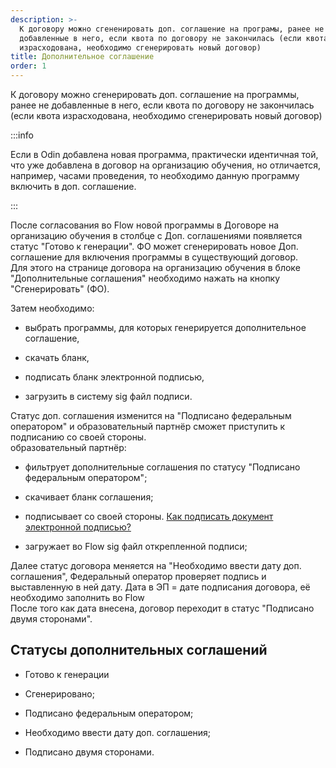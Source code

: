 ```yaml
---
description: >-
  К договору можно сгененировать доп. соглашение на програмы, ранее не
  добавленные в него, если квота по договору не закончилась (если квота
  израсходована, необходимо сгенерировать новый договор)
title: Дополнительное соглашение
order: 1
---
```


К договору можно сгенерировать доп. соглашение на программы, ранее не добавленные в него, если квота по договору не закончилась (если квота израсходована, необходимо сгенерировать новый договор)

:::info 

Если в Odin добавлена новая программа, практически идентичная той, что уже добавлена в договор на организацию обучения, но отличается, например, часами проведения, то необходимо данную программу включить в доп. соглашение.

:::

После согласования во  Flow новой программы в Договоре на организацию обучения в столбце с Доп. соглашениями появляется статус "Готово к генерации". ФО может сгенерировать новое Доп. соглашение для включения программы в существующий договор.\
Для этого на странице договора на организацию обучения в блоке  "Дополнительные соглашения" необходимо нажать на кнопку "Сгенерировать" (ФО).

Затем необходимо:

-  выбрать программы, для которых генерируется дополнительное соглашение,

-  скачать бланк,

-  подписать бланк электронной подписью,

-  загрузить в систему sig файл подписи.

Статус  доп. соглашения изменится на "Подписано федеральным оператором" и образовательный партнёр сможет приступить к подписанию со своей стороны.\
образовательный партнёр:

-  фильтрует дополнительные соглашения по статусу "Подписано федеральным оператором";

-  скачивает бланк соглашения;

-  подписывает со своей стороны. [Как подписать документ электронной подписью?](./../../scenarii/README/_index)

-  загружает во Flow sig файл открепленной подписи;

Далее статус договора меняется на "Необходимо ввести дату доп. соглашения", Федеральный оператор проверяет подпись и выставленную в ней  дату. Дата в ЭП = дате подписания договора, её необходимо заполнить во Flow\
После того как дата внесена,  договор переходит в статус "Подписано двумя сторонами".

## Статусы дополнительных соглашений

-  Готово к генерации

-  Сгенерировано;

-  Подписано федеральным оператором;

-  Необходимо ввести дату доп. соглашения;

-  Подписано двумя сторонами.